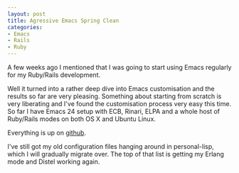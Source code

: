 ```yaml
---
layout: post
title: Agressive Emacs Spring Clean
categories:
- Emacs
- Rails
- Ruby
---
```

A few weeks ago I mentioned that I was going to start using Emacs regularly for my Ruby/Rails development.

Well it turned into a rather deep dive into Emacs customisation and the results
so far are very pleasing. Something about starting from scratch is very
liberating and I've found the customisation process very easy this time. So far
I have Emacs 24 setup with ECB, Rinari, ELPA and a whole host of Ruby/Rails
modes on both OS X and Ubuntu Linux.

Everything is up on [github](https://github.com/tmcgilchrist/.emacs.d).

I've still got my old configuration files hanging around in personal-lisp, which
I will gradually migrate over. The top of that list is getting my Erlang mode
and Distel working again.
